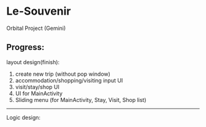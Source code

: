 # Le-Souvenir
Orbital Project (Gemini)

Progress:
---------------------------------------------------
layout design(finish):

1. create new trip (without pop window)
2. accommodation/shopping/visiting input UI 
3. visit/stay/shop UI 
4. UI for MainActivity
5. Sliding menu (for MainActivity, Stay, Visit, Shop list)

---------------------------------------------------
Logic design:




